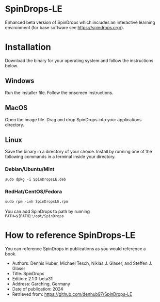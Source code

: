 # SpinDrops-LE
Enhanced beta version of SpinDrops which includes an interactive learning environment (for base software see https://spindrops.org/).

# Installation
Download the binary for your operating system and follow the instructions below.
## Windows
Run the installer file. Follow the onscreen instructions.
## MacOS
Open the image file. Drag and drop SpinDrops into your applications directory.
## Linux
Save the binary in a directory of your choice. Install by running one of the following commands in a terminal inside your directory.
### Debian/Ubuntu/Mint
`sudo dpkg -i SpinDropsLE.deb`
### RedHat/CentOS/Fedora
`sudo rpm -ivh SpinDropsLE.rpm`<br><br>
You can add SpinDrops to path by running<br>
`PATH=${PATH}:/opt/SpinDrops`

# How to reference SpinDrops-LE
You can reference SpinDrops in publications as you would reference a book.
* Authors: Dennis Huber, Michael Tesch, Niklas J. Glaser, and Steffen J. Glaser
* Title: SpinDrops
* Edition: 2.1.0-beta31
* Address: Garching, Germany
* Date of publication: 2024
* Retrieved from: https://github.com/denhub97/SpinDrops-LE
